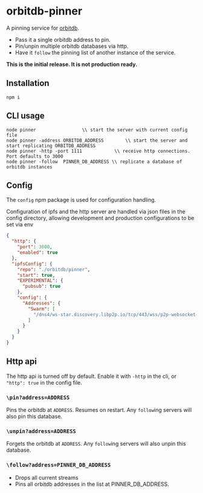 # orbitdb-pinner
A pinning service for [orbitdb](https://github.com/orbitdb/orbit-db/).

* Pass it a single orbitdb address to pin.
* Pin/unpin multiple orbitdb databases via http.
* Have it `follow` the pinning list of another instance of the service.

**This is the initial release. It is not production ready.**

## Installation
```
npm i
```

## CLI usage

```
node pinner				    \\ start the server with current config file
node pinner -address ORBITDB_ADDRESS 	    \\ start the server and start replicating ORBITDB_ADDRESS
node pinner -http -port 1111	  	    \\ receive http connections. Port defaults to 3000
node pinner -follow  PINNER_DB_ADDRESS \\ replicate a database of orbitdb instances
```

## Config

The `config` npm package is used for configuration handling.

Configuration of ipfs and the http server are handled via json files in the config directory, allowing development and production configurations to be set via env

```json
{
  "http": {
    "port": 3000,
    "enabled": true
  },
  "ipfsConfig": {
    "repo": "./orbitdb/pinner",
    "start": true,
    "EXPERIMENTAL": {
      "pubsub": true
    },
    "config": {
      "Addresses": {
        "Swarm": [
          "/dns4/ws-star.discovery.libp2p.io/tcp/443/wss/p2p-websocket-star"
        ]
      }
    }
  }
}
```

## Http api

The http api is turned off by default. Enable it with `-http` in the cli, or `"http": true` in the config file.

### `\pin?address=ADDRESS`

Pins the orbitdb at `ADDRESS`. Resumes on restart. Any `follow`ing servers will also pin this database.

### `\unpin?address=ADDRESS`

Forgets the orbitdb at `ADDRESS`. Any `follow`ing servers will also unpin this database.

### `\follow?address=PINNER_DB_ADDRESS`

* Drops all current streams
* Pins all orbitdb addresses in the list at PINNER_DB_ADDRESS.
